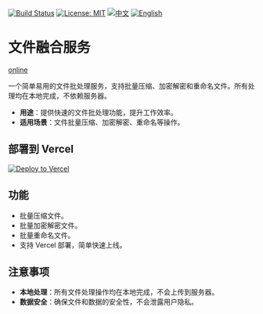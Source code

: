 [![Build Status](https://github.com/DavidKk/vercel-file-fusion/actions/workflows/coverage.workflow.yml/badge.svg)](https://github.com/DavidKk/vercel-file-fusion/actions/workflows/coverage.workflow.yml) [![License: MIT](https://img.shields.io/badge/License-MIT-yellow.svg)](https://opensource.org/licenses/MIT) [![中文](https://img.shields.io/badge/%E6%96%87%E6%A1%A3-%E4%B8%AD%E6%96%87-green?style=flat-square&logo=docs)](https://github.com/DavidKk/vercel-file-fusion/blob/main/README.zh-CN.md) [![English](https://img.shields.io/badge/docs-English-green?style=flat-square&logo=docs)](https://github.com/DavidKk/vercel-file-fusion/blob/main/README.md)

# 文件融合服务

[online](https://vercel-file-fusion.vercel.app)

一个简单易用的文件批处理服务，支持批量压缩、加密解密和重命名文件。所有处理均在本地完成，不依赖服务器。

- **用途**：提供快速的文件批处理功能，提升工作效率。
- **适用场景**：文件批量压缩、加密解密、重命名等操作。

## 部署到 Vercel

[![Deploy to Vercel](https://vercel.com/button)](https://vercel.com/new/clone?repository-url=https%3A%2F%2Fgithub.com%2FYourUsername%2Fvercel-file-fusion)

## 功能

- 批量压缩文件。
- 批量加密解密文件。
- 批量重命名文件。
- 支持 Vercel 部署，简单快速上线。

## 注意事项

- **本地处理**：所有文件处理操作均在本地完成，不会上传到服务器。
- **数据安全**：确保文件和数据的安全性，不会泄露用户隐私。
